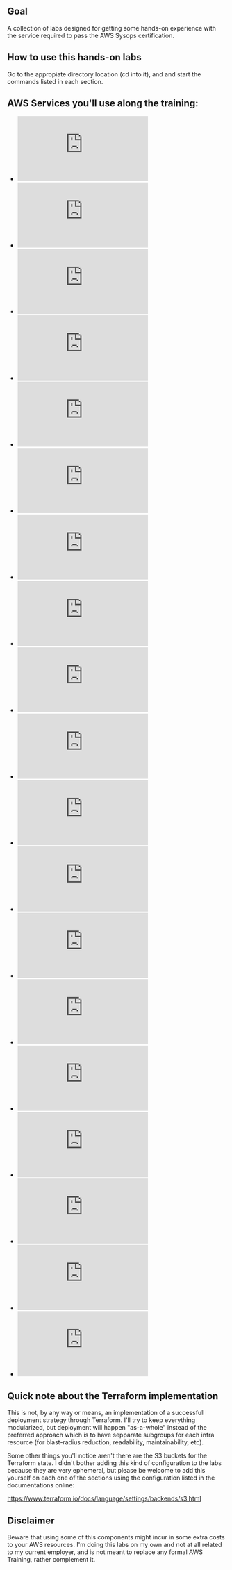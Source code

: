 ## Goal

A collection of labs designed for getting some hands-on experience with the
service required to pass the AWS Sysops certification.

## How to use this hands-on labs

Go to the appropiate directory location (cd into it), and and start the commands listed in each section.


## AWS Services you'll use along the training:


* ![Aurora](https://docs.aws.amazon.com/AmazonRDS/latest/AuroraUserGuide/CHAP_AuroraOverview.html)
* ![Compute Optimizer](https://docs.aws.amazon.com/compute-optimizer/latest/ug/what-is-compute-optimizer.html)
* ![CloudFormation](https://docs.aws.amazon.com/AWSCloudFormation/latest/UserGuide/Welcome.html)
* ![CloudFront](https://docs.aws.amazon.com/AmazonCloudFront/latest/DeveloperGuide/Introduction.html)
* ![CloudWatch](https://docs.aws.amazon.com/AmazonCloudWatch/latest/monitoring/WhatIsCloudWatch.html)
* ![EBS](https://docs.aws.amazon.com/AWSEC2/latest/UserGuide/AmazonEBS.html)
* ![EC2](https://docs.aws.amazon.com/ec2/index.html)
* ![EC2 Image Builder](https://docs.aws.amazon.com/imagebuilder/latest/userguide/what-is-image-builder.html)
* ![EFS](https://docs.aws.amazon.com/efs/latest/ug/whatisefs.html)
* ![EventBridge](https://docs.aws.amazon.com/eventbridge/latest/userguide/eb-what-is.html)
* ![Guard Duty](https://docs.aws.amazon.com/guardduty/latest/ug/what-is-guardduty.html)
* ![KMS](https://docs.aws.amazon.com/kms/latest/developerguide/overview.html)
* ![OpenSearch](https://docs.aws.amazon.com/opensearch-service/latest/developerguide/what-is.html)
* ![RDS](https://docs.aws.amazon.com/AmazonRDS/latest/UserGuide/Welcome.html)
* ![Route 53](https://docs.aws.amazon.com/Route53/latest/DeveloperGuide/Welcome.html)
* ![S3](https://docs.aws.amazon.com/AmazonS3/latest/userguide/Welcome.html)
* ![Systems Manager](https://docs.aws.amazon.com/systems-manager/latest/userguide/what-is-systems-manager.html)
* ![VPC](https://docs.aws.amazon.com/vpc/latest/userguide/what-is-amazon-vpc.html)
* ![WAF](https://docs.aws.amazon.com/waf/latest/developerguide/waf-chapter.html)


## Quick note about the Terraform implementation

This is not, by any way or means, an implementation of a successfull deployment strategy
through Terraform. I'll try to keep everything modularized, but deployment will happen 
"as-a-whole" instead of the preferred approach which is to have sepparate subgroups for each
infra resource (for blast-radius reduction, readability, maintainability, etc).

Some other things you'll notice aren't there are the S3 buckets for the Terraform state.
I didn't bother adding this kind of configuration to the labs because they are very ephemeral,
but please be welcome to add this yourself on each one of the sections using the configuration listed
in the documentations online:

https://www.terraform.io/docs/language/settings/backends/s3.html

## Disclaimer

Beware that using some of this components might incur in some extra costs to your AWS resources. 
I'm doing this labs on my own and not at all related to my current employer, and is not meant to replace any formal
AWS Training, rather complement it.
